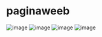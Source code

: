 # paginaweeb
![image](https://user-images.githubusercontent.com/77991838/131017879-d7ccb999-5811-4b8d-ae19-795a743159fb.png)
![image](https://user-images.githubusercontent.com/77991838/131017907-2f6815a8-a7bf-4c8d-8b32-1966bd4d337a.png)
![image](https://user-images.githubusercontent.com/77991838/131017934-02f125d2-94ec-419e-82e6-65c825076ab0.png)
![image](https://user-images.githubusercontent.com/77991838/131017954-c2aa243f-b8ad-47e1-a44a-42f9d1a77d63.png)
